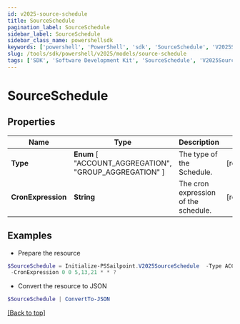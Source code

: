 ```yaml
---
id: v2025-source-schedule
title: SourceSchedule
pagination_label: SourceSchedule
sidebar_label: SourceSchedule
sidebar_class_name: powershellsdk
keywords: ['powershell', 'PowerShell', 'sdk', 'SourceSchedule', 'V2025SourceSchedule'] 
slug: /tools/sdk/powershell/v2025/models/source-schedule
tags: ['SDK', 'Software Development Kit', 'SourceSchedule', 'V2025SourceSchedule']
---
```



# SourceSchedule

## Properties

Name | Type | Description | Notes
------------ | ------------- | ------------- | -------------
**Type** |  **Enum** [  "ACCOUNT_AGGREGATION",    "GROUP_AGGREGATION" ] | The type of the Schedule. | [required]
**CronExpression** | **String** | The cron expression of the schedule. | [required]

## Examples

- Prepare the resource
```powershell
$SourceSchedule = Initialize-PSSailpoint.V2025SourceSchedule  -Type ACCOUNT_AGGREGATION `
 -CronExpression 0 0 5,13,21 * * ?
```

- Convert the resource to JSON
```powershell
$SourceSchedule | ConvertTo-JSON
```


[[Back to top]](#) 

